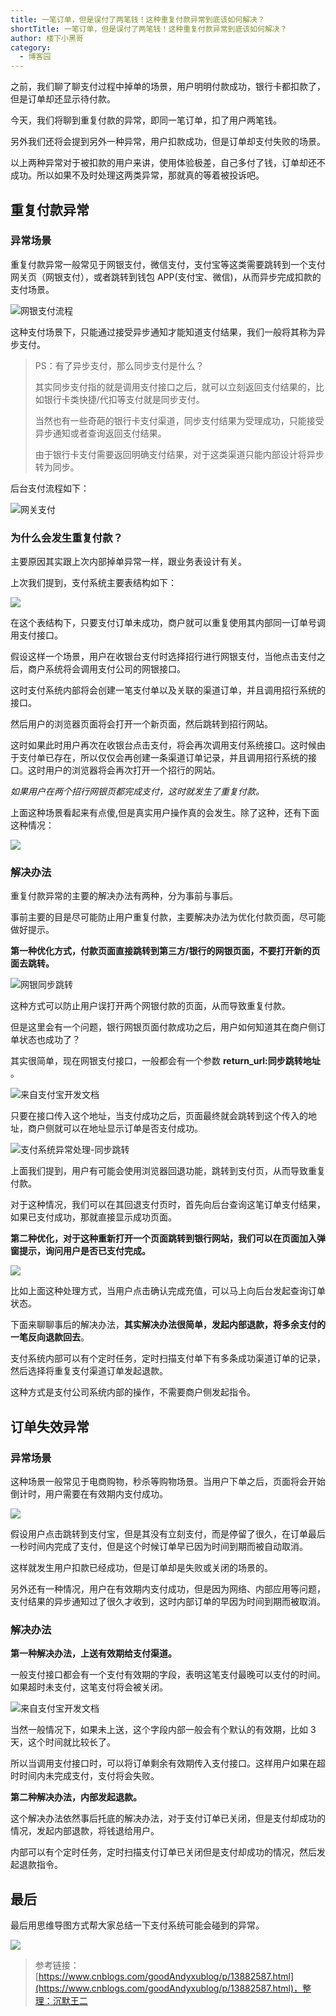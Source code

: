 ```yaml
---
title: 一笔订单，但是误付了两笔钱！这种重复付款异常到底该如何解决？
shortTitle: 一笔订单，但是误付了两笔钱！这种重复付款异常到底该如何解决？
author: 楼下小黑哥
category:
  - 博客园
---
```



之前，我们聊了聊支付过程中掉单的场景，用户明明付款成功，银行卡都扣款了，但是订单却还显示待付款。

今天，我们将聊到重复付款的异常，即同一笔订单，扣了用户两笔钱。

另外我们还将会提到另外一种异常，用户扣款成功，但是订单却支付失败的场景。

以上两种异常对于被扣款的用户来讲，使用体验极差，自己多付了钱，订单却还不成功。所以如果不及时处理这两类异常，那就真的等着被投诉吧。


## 重复付款异常

### 异常场景

重复付款异常一般常见于网银支付，微信支付，支付宝等这类需要跳转到一个支付网关页（网银支付），或者跳转到钱包 APP(支付宝、微信)，从而异步完成扣款的支付场景。

![网银支付流程](https://img2020.cnblogs.com/other/1419561/202010/1419561-20201027082649240-968119571.jpg)

这种支付场景下，只能通过接受异步通知才能知道支付结果，我们一般将其称为异步支付。

> PS：有了异步支付，那么同步支付是什么？
> 
> 其实同步支付指的就是调用支付接口之后，就可以立刻返回支付结果的，比如银行卡类快捷/代扣等支付就是同步支付。
> 
> 当然也有一些奇葩的银行卡支付渠道，同步支付结果为受理成功，只能接受异步通知或者查询返回支付结果。
> 
> 由于银行卡支付需要返回明确支付结果，对于这类渠道只能内部设计将异步转为同步。

后台支付流程如下：



![网关支付](https://img2020.cnblogs.com/other/1419561/202010/1419561-20201027082649633-999170298.jpg)

### 为什么会发生重复付款？

主要原因其实跟上次内部掉单异常一样，跟业务表设计有关。

上次我们提到，支付系统主要表结构如下：

![](https://img2020.cnblogs.com/other/1419561/202010/1419561-20201027082649843-787372831.jpg)

在这个表结构下，只要支付订单未成功，商户就可以重复使用其内部同一订单号调用支付接口。

假设这样一个场景，用户在收银台支付时选择招行进行网银支付，当他点击支付之后，商户系统将会调用支付公司的网银接口。

这时支付系统内部将会创建一笔支付单以及关联的渠道订单，并且调用招行系统的接口。

然后用户的浏览器页面将会打开一个新页面，然后跳转到招行网站。

这时如果此时用户再次在收银台点击支付，将会再次调用支付系统接口。这时候由于支付单已存在，所以仅仅会再创建一条渠道订单记录，并且调用招行系统的接口。这时用户的浏览器将会再次打开一个招行的网站。

*如果用户在两个招行网银页都完成支付，这时就发生了重复付款。*

上面这种场景看起来有点傻,但是真实用户操作真的会发生。除了这种，还有下面这种情况：

![](https://img2020.cnblogs.com/other/1419561/202010/1419561-20201027082650091-99479569.jpg)

### 解决办法

重复付款异常的主要的解决办法有两种，分为事前与事后。

事前主要的目是尽可能防止用户重复付款，主要解决办法为优化付款页面，尽可能做好提示。

**第一种优化方式，付款页面直接跳转到第三方/银行的网银页面，不要打开新的页面去跳转。**

![网银同步跳转](https://img2020.cnblogs.com/other/1419561/202010/1419561-20201027082650264-1951946928.gif)

这种方式可以防止用户误打开两个网银付款的页面，从而导致重复付款。

但是这里会有一个问题，银行网银页面付款成功之后，用户如何知道其在商户侧订单状态也成功了？

其实很简单，现在网银支付接口，一般都会有一个参数 **return\_url:同步跳转地址** 。

![来自支付宝开发文档](https://img2020.cnblogs.com/other/1419561/202010/1419561-20201027082650491-364220649.jpg)

只要在接口传入这个地址，当支付成功之后，页面最终就会跳转到这个传入的地址，商户侧就可以在地址显示订单是否支付成功。

![支付系统异常处理-同步跳转](https://img2020.cnblogs.com/other/1419561/202010/1419561-20201027082650641-2048104145.jpg)

上面我们提到，用户有可能会使用浏览器回退功能，跳转到支付页，从而导致重复付款。

对于这种情况，我们可以在其回退支付页时，首先向后台查询这笔订单支付结果，如果已支付成功，那就直接显示成功页面。

**第二种优化，对于这种重新打开一个页面跳转到银行网站，我们可以在页面加入弹窗提示，询问用户是否已支付完成。**

![](https://img2020.cnblogs.com/other/1419561/202010/1419561-20201027082650798-1142876603.png)

比如上面这种处理方式，当用户点击确认完成充值，可以马上向后台发起查询订单状态。

下面来聊聊事后的解决办法，**其实解决办法很简单，发起内部退款，将多余支付的一笔反向退款回去**。

支付系统内部可以有个定时任务，定时扫描支付单下有多条成功渠道订单的记录，然后选择将重复支付渠道订单发起退款。

这种方式是支付公司系统内部的操作，不需要商户侧发起指令。

## 订单失效异常

### 异常场景

这种场景一般常见于电商购物，秒杀等购物场景。当用户下单之后，页面将会开始倒计时，用户需要在有效期内支付成功。

![](https://img2020.cnblogs.com/other/1419561/202010/1419561-20201027082651009-1400620650.jpg)

假设用户点击跳转到支付宝，但是其没有立刻支付，而是停留了很久，在订单最后一秒时间内完成了支付，但是这个时候订单早已因为时间到期而被自动取消。

这样就发生用户扣款已经成功，但是订单却是失败或关闭的场景的。

另外还有一种情况，用户在有效期内支付成功，但是因为网络、内部应用等问题，支付结果的异步通知过了很久才收到，这时内部订单的早因为时间到期而被取消。

### 解决办法

**第一种解决办法，上送有效期给支付渠道。**

一般支付接口都会有一个支付有效期的字段，表明这笔支付最晚可以支付的时间。如果超时未支付，这笔支付将会被关闭。

![来自支付宝开发文档](https://img2020.cnblogs.com/other/1419561/202010/1419561-20201027082651175-1888380115.jpg)

当然一般情况下，如果未上送，这个字段内部一般会有个默认的有效期，比如 3 天，这个时间就比较长了。

所以当调用支付接口时，可以将订单剩余有效期传入支付接口。这样用户如果在超时时间内未完成支付，支付将会失败。

**第二种解决办法，内部发起退款。**

这个解决办法依然事后托底的解决办法，对于支付订单已关闭，但是支付却成功的情况，发起内部退款，将钱退给用户。

内部可以有个定时任务，定时扫描支付订单已关闭但是支付却成功的情况，然后发起退款指令。

## 最后

最后用思维导图方式帮大家总结一下支付系统可能会碰到的异常。

![](https://img2020.cnblogs.com/other/1419561/202010/1419561-20201027082651334-28675286.jpg)


>参考链接：[https://www.cnblogs.com/goodAndyxublog/p/13882587.html](https://www.cnblogs.com/goodAndyxublog/p/13882587.html)，整理：沉默王二
